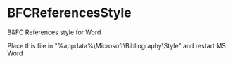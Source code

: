 # BFCReferencesStyle
B&amp;FC References style for Word


Place this file in "%appdata%\Microsoft\Bibliography\Style" and restart MS Word
